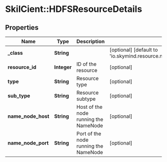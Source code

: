 # SkilCient::HDFSResourceDetails

## Properties
Name | Type | Description | Notes
------------ | ------------- | ------------- | -------------
**_class** | **String** |  | [optional] [default to &#39;io.skymind.resource.model.subtypes.storage.HDFSResourceDetails&#39;]
**resource_id** | **Integer** | ID of the resource | [optional] 
**type** | **String** | Resource type | [optional] 
**sub_type** | **String** | Resource subtype | [optional] 
**name_node_host** | **String** | Host of the node running the NameNode | [optional] 
**name_node_port** | **String** | Port of the node running the NameNode | [optional] 


